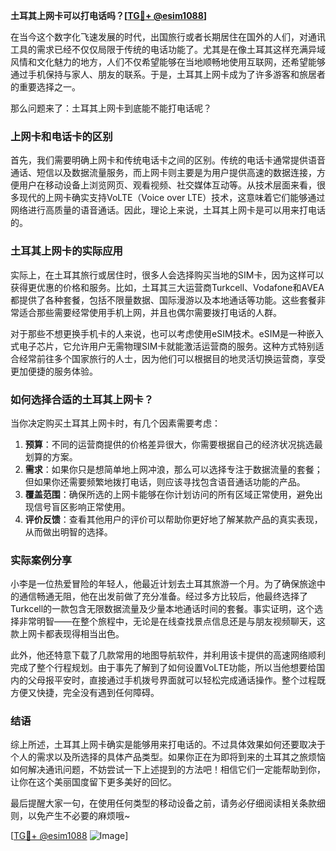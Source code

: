 **土耳其上网卡可以打电话吗？[[TG💪+ @esim1088](https://t.me/s/esim1088)]**

在当今这个数字化飞速发展的时代，出国旅行或者长期居住在国外的人们，对通讯工具的需求已经不仅仅局限于传统的电话功能了。尤其是在像土耳其这样充满异域风情和文化魅力的地方，人们不仅希望能够在当地顺畅地使用互联网，还希望能够通过手机保持与家人、朋友的联系。于是，土耳其上网卡成为了许多游客和旅居者的重要选择之一。

那么问题来了：土耳其上网卡到底能不能打电话呢？

### 上网卡和电话卡的区别

首先，我们需要明确上网卡和传统电话卡之间的区别。传统的电话卡通常提供语音通话、短信以及数据流量服务，而上网卡则主要是为用户提供高速的数据连接，方便用户在移动设备上浏览网页、观看视频、社交媒体互动等。从技术层面来看，很多现代的上网卡确实支持VoLTE（Voice over LTE）技术，这意味着它们能够通过网络进行高质量的语音通话。因此，理论上来说，土耳其上网卡是可以用来打电话的。

### 土耳其上网卡的实际应用

实际上，在土耳其旅行或居住时，很多人会选择购买当地的SIM卡，因为这样可以获得更优惠的价格和服务。比如，土耳其三大运营商Turkcell、Vodafone和AVEA都提供了各种套餐，包括不限量数据、国际漫游以及本地通话等功能。这些套餐非常适合那些需要经常使用手机上网，并且也偶尔需要拨打电话的人群。

对于那些不想更换手机卡的人来说，也可以考虑使用eSIM技术。eSIM是一种嵌入式电子芯片，它允许用户无需物理SIM卡就能激活运营商的服务。这种方式特别适合经常前往多个国家旅行的人士，因为他们可以根据目的地灵活切换运营商，享受更加便捷的服务体验。

### 如何选择合适的土耳其上网卡？

当你决定购买土耳其上网卡时，有几个因素需要考虑：

1. **预算**：不同的运营商提供的价格差异很大，你需要根据自己的经济状况挑选最划算的方案。
2. **需求**：如果你只是想简单地上网冲浪，那么可以选择专注于数据流量的套餐；但如果你还需要频繁地拨打电话，则应该寻找包含语音通话功能的产品。
3. **覆盖范围**：确保所选的上网卡能够在你计划访问的所有区域正常使用，避免出现信号盲区影响正常使用。
4. **评价反馈**：查看其他用户的评价可以帮助你更好地了解某款产品的真实表现，从而做出明智的选择。

### 实际案例分享

小李是一位热爱冒险的年轻人，他最近计划去土耳其旅游一个月。为了确保旅途中的通信畅通无阻，他在出发前做了充分准备。经过多方比较后，他最终选择了Turkcell的一款包含无限数据流量及少量本地通话时间的套餐。事实证明，这个选择非常明智——在整个旅程中，无论是在线查找景点信息还是与朋友视频聊天，这款上网卡都表现得相当出色。

此外，他还特意下载了几款常用的地图导航软件，并利用该卡提供的高速网络顺利完成了整个行程规划。由于事先了解到了如何设置VoLTE功能，所以当他想要给国内的父母报平安时，直接通过手机拨号界面就可以轻松完成通话操作。整个过程既方便又快捷，完全没有遇到任何障碍。

### 结语

综上所述，土耳其上网卡确实是能够用来打电话的。不过具体效果如何还要取决于个人的需求以及所选择的具体产品类型。如果你正在为即将到来的土耳其之旅烦恼如何解决通讯问题，不妨尝试一下上述提到的方法吧！相信它们一定能帮助到你，让你在这个美丽国度留下更多美好的回忆。

最后提醒大家一句，在使用任何类型的移动设备之前，请务必仔细阅读相关条款细则，以免产生不必要的麻烦哦~

[[TG💪+ @esim1088](https://t.me/s/esim1088) ![Image](https://i.postimg.cc/4NQfJmqS/Snipaste-2025-05-13-00-14-12.png)]
